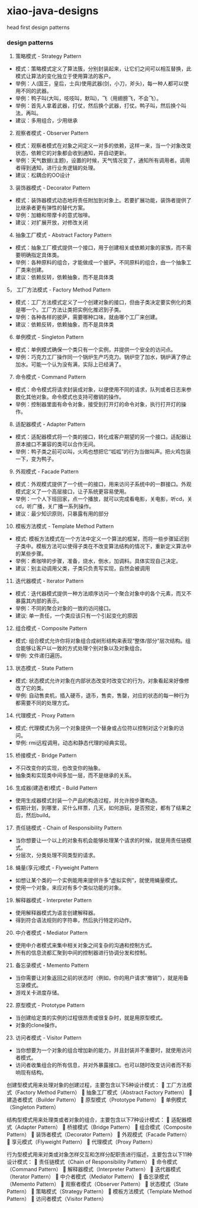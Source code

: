 # xiao-java-designs
head first design patterns

### design patterns 
1. 策略模式 - Strategy Pattern
- 模式：策略模式定义了算法簇，分别封装起来，让它们之间可以相互替换，此模式让算法的变化独立于使用算法的客户。
- 举例：人(国王，皇后，士兵)使用武器(剑，小刀，斧头)，每一种人都可以使用不同的武器。
- 举例：鸭子叫(大叫，吱吱叫，默叫)，飞（用翅膀飞，不会飞）。
- 举例：首先人拿着武器，打仗，然后换个武器，打仗。鸭子叫，然后换个叫法，再叫。
- 建议：多用组合，少用继承

2. 观察者模式 - Observer Pattern
- 模式：观察者模式在对象之间定义一对多的依赖，这样一来，当一个对象改变状态，依赖它的对象都会收到通知，并自动更新。
- 举例：天气数据(主题)，设置的时候，天气情况变了，通知所有调用者。调用者得到通知，进行业务逻辑的处理。
- 建议：松耦合的OO设计

3. 装饰器模式 - Decorator Pattern
- 模式：装饰器模式动态地将责任附加到对象上。若要扩展功能，装饰者提供了比继承者更有弹性的替代方案。
- 举例：加糖和带摩卡的意式咖啡。
- 建议：对扩展开放，对修改关闭

4. 抽象工厂模式 - Abstract Factory Pattern
- 模式：抽象工厂模式提供一个接口，用于创建相关或依赖对象的家族，而不需要明确指定具体类。
- 举例：各种原料的组合，才能做成一个披萨。不同原料的组合，由一个抽象工厂类来创建。
- 建议：依赖反转，依赖抽象，而不是具体类

5， 工厂方法模式 - Factory Method Pattern
- 模式：工厂方法模式定义了一个创建对象的接口，但由子类决定要实例化的类是哪一个。工厂方法让类把实例化推迟到子类。
- 举例：各种各样的披萨，需要哪种口味，就由哪个工厂来创建。
- 建议：依赖反转，依赖抽象，而不是具体类

6. 单例模式 - Singleton Pattern
- 模式：单例模式确保一个类只有一个实例，并提供一个安全的访问点。
- 举例：巧克力工厂操作同一个锅炉生产巧克力。锅炉空了加水，锅炉满了停止加水。可能一个认为没有满，实际上已经满了。

7. 命令模式 - Command Pattern
- 模式：命令模式将请求封装成对象，以便使用不同的请求，队列或者日志来参数化其他对象。命令模式也支持可撤销的操作。
- 举例：控制器里面有命令对象，接受到打开灯的命令对象，执行打开灯的操作。

8. 适配器模式 - Adapter Pattern
- 模式：适配器模式将一个类的接口，转化成客户期望的另一个接口。适配器让原本接口不兼容的类可以合作无间。
- 举例：鸭子类之前可以叫，火鸡也想把它“呱呱”的行为当做叫声。把火鸡包装一下，变为鸭子。

9. 外观模式 - Facade Pattern
- 模式：外观模式提供了一个统一的接口，用来访问子系统中的一群接口。外观模式定义了一个高层接口，让子系统更容易使用。
- 举例：一个人下班回家，点一个播放，就可以完成看电影，关电影，听cd，关cd，听广播，关广播一系列操作。
- 建议：最少知识原则，只暴露有用的部分

10. 模板方法模式 - Template Method Pattern
- 模式: 模板方法模式在一个方法中定义一个算法的框架，而将一些步骤延迟到子类中。模板方法可以使得子类在不改变算法结构的情况下，重新定义算法中的某些步骤。
- 举例：煮咖啡的步骤，准备，烧水，倒水，加调料。具体实现自己决定。
- 建议：别主动调用父类，子类只负责写实现，自然会被调用

11. 迭代器模式 - Iterator Pattern 
- 模式：迭代器模式提供一种方法顺序访问一个聚合对象中的各个元素，而又不暴露其内部的表示。
- 举例：不同的聚合对象的一致的访问接口。
- 建议: 单一责任，一个类应该只有一个引起变化的原因

12. 组合模式 - Composite Pattern
- 模式: 组合模式允许你将对象组合成树形结构来表现“整体/部分”层次结构。组合能够让客户以一致的方式处理个别对象以及对象组合。
- 举例: 文件递归遍历。

13. 状态模式 - State Pattern
- 模式: 状态模式允许对象在内部状态改变时改变它的行为，对象看起来好像修改了它的类。
- 举例: 自动售卖机，插入硬币，退币，售卖，售罄，对应的状态的每一种行为都需要不同的处理方式。

14. 代理模式 - Proxy Pattern
- 模式: 代理模式为另一个对象提供一个替身或占位符以控制对这个对象的访问。
- 举例: rmi远程调用，动态和静态代理的经典实现。

15. 桥接模式 - Bridge Pattern
- 不只改变你的实现，也改变你的抽象。
- 抽象类和实现类中间多加一层，而不是继承的关系。

16. 生成器(建造者)模式 - Build Pattern
- 使用生成器模式封装一个产品的构造过程，并允许按步骤构造。
- 假期计划，到哪里，买什么样票，几天，如何游玩，是否预定，都有了结果之后，然后build。

17. 责任链模式 - Chain of Responsibility Pattern
- 当你想要让一个以上的对象有机会能够处理某个请求的时候，就是用责任链模式。
- 分层次，分类处理不同类型的请求。

18. 蝇量(享元)模式 - Flyweight Pattern
- 如想让某个类的一个实例能用来提供许多“虚拟实例”，就使用蝇量模式。
- 使用一个对象，来应对有多个类似功能的对象。

19. 解释器模式 - Interpreter Pattern
- 使用解释器模式为语言创建解释器。
- 得到符合语法规则的字符串，然后执行特定的动作。

20. 中介者模式 - Mediator Pattern
- 使用中介者模式来集中相关对象之间复杂的沟通和控制方式。
- 所有的信息流都汇聚到中间的控制器进行协调分发和控制。

21. 备忘录模式 - Memento Pattern
- 当你需要让对象返回之前的状态时（例如，你的用户请求“撤销”），就是用备忘录模式。
- 游戏关卡进度存储。

22. 原型模式 - Prototype Pattern
- 当创建给定类的实例的过程很昂贵或很复杂时，就是用原型模式。
- 对象的clone操作。

23. 访问者模式 - Visitor Pattern
- 当你想要为一个对象的组合增加新的能力，并且封装并不重要时，就使用访问者模式。
- 访问者收集组合的所有信息，并对外暴露接口。也可以随时改变访问者而不影响现有结构。

创建型模式用来处理对象的创建过程，主要包含以下5种设计模式：
 工厂方法模式（Factory Method Pattern）
 抽象工厂模式（Abstract Factory Pattern）
 建造者模式（Builder Pattern）
 原型模式（Prototype Pattern）
 单例模式（Singleton Pattern）

结构型模式用来处理类或者对象的组合，主要包含以下7种设计模式：
 适配器模式（Adapter Pattern）
 桥接模式（Bridge Pattern）
 组合模式（Composite Pattern）
 装饰者模式（Decorator Pattern）
 外观模式（Facade Pattern）
 享元模式（Flyweight Pattern）
 代理模式（Proxy Pattern）

行为型模式用来对类或对象怎样交互和怎样分配职责进行描述，主要包含以下11种设计模式：
 责任链模式（Chain of Responsibility Pattern）
 命令模式（Command Pattern）
 解释器模式（Interpreter Pattern）
 迭代器模式（Iterator Pattern）
 中介者模式（Mediator Pattern）
 备忘录模式（Memento Pattern）
 观察者模式（Observer Pattern）
 状态模式（State Pattern）
 策略模式（Strategy Pattern）
 模板方法模式（Template Method Pattern）
 访问者模式（Visitor Pattern）
